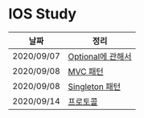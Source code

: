 # IOS Study

| 날짜 | 정리 |
| --- | --- |
| 2020/09/07 | [Optional에 관해서](https://www.notion.so/Optional-dd069ffca55643c4858f69df14c67c7e) |
| 2020/09/08 | [MVC 패턴](https://www.notion.so/MVC-ada057086f5d4fedbc79a639d4c1607c) |
| 2020/09/08 | [Singleton 패턴](https://www.notion.so/Singleton-a1acb656d18f4ef09afcdda70049588e) |
| 2020/09/14 | [프로토콜](https://www.notion.so/db07151f2d4f4c16b102e7a6cd887788) |
